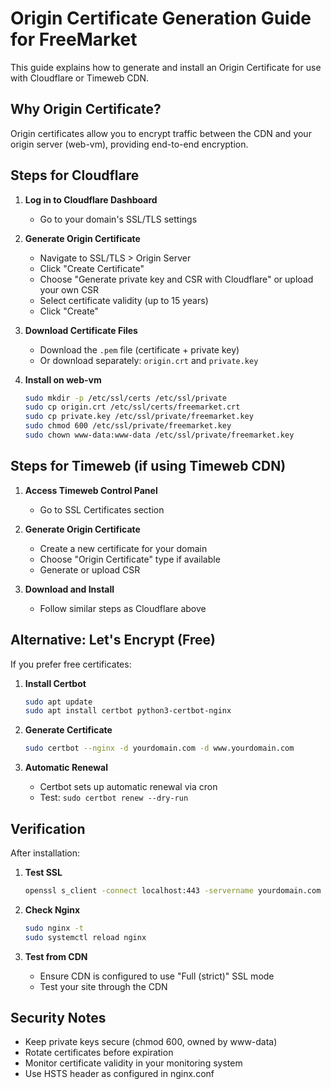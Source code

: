 # Origin Certificate Generation Guide for FreeMarket

This guide explains how to generate and install an Origin Certificate for use with Cloudflare or Timeweb CDN.

## Why Origin Certificate?

Origin certificates allow you to encrypt traffic between the CDN and your origin server (web-vm), providing end-to-end encryption.

## Steps for Cloudflare

1. **Log in to Cloudflare Dashboard**
   - Go to your domain's SSL/TLS settings

2. **Generate Origin Certificate**
   - Navigate to SSL/TLS > Origin Server
   - Click "Create Certificate"
   - Choose "Generate private key and CSR with Cloudflare" or upload your own CSR
   - Select certificate validity (up to 15 years)
   - Click "Create"

3. **Download Certificate Files**
   - Download the `.pem` file (certificate + private key)
   - Or download separately: `origin.crt` and `private.key`

4. **Install on web-vm**
   ```bash
   sudo mkdir -p /etc/ssl/certs /etc/ssl/private
   sudo cp origin.crt /etc/ssl/certs/freemarket.crt
   sudo cp private.key /etc/ssl/private/freemarket.key
   sudo chmod 600 /etc/ssl/private/freemarket.key
   sudo chown www-data:www-data /etc/ssl/private/freemarket.key
   ```

## Steps for Timeweb (if using Timeweb CDN)

1. **Access Timeweb Control Panel**
   - Go to SSL Certificates section

2. **Generate Origin Certificate**
   - Create a new certificate for your domain
   - Choose "Origin Certificate" type if available
   - Generate or upload CSR

3. **Download and Install**
   - Follow similar steps as Cloudflare above

## Alternative: Let's Encrypt (Free)

If you prefer free certificates:

1. **Install Certbot**
   ```bash
   sudo apt update
   sudo apt install certbot python3-certbot-nginx
   ```

2. **Generate Certificate**
   ```bash
   sudo certbot --nginx -d yourdomain.com -d www.yourdomain.com
   ```

3. **Automatic Renewal**
   - Certbot sets up automatic renewal via cron
   - Test: `sudo certbot renew --dry-run`

## Verification

After installation:

1. **Test SSL**
   ```bash
   openssl s_client -connect localhost:443 -servername yourdomain.com
   ```

2. **Check Nginx**
   ```bash
   sudo nginx -t
   sudo systemctl reload nginx
   ```

3. **Test from CDN**
   - Ensure CDN is configured to use "Full (strict)" SSL mode
   - Test your site through the CDN

## Security Notes

- Keep private keys secure (chmod 600, owned by www-data)
- Rotate certificates before expiration
- Monitor certificate validity in your monitoring system
- Use HSTS header as configured in nginx.conf

